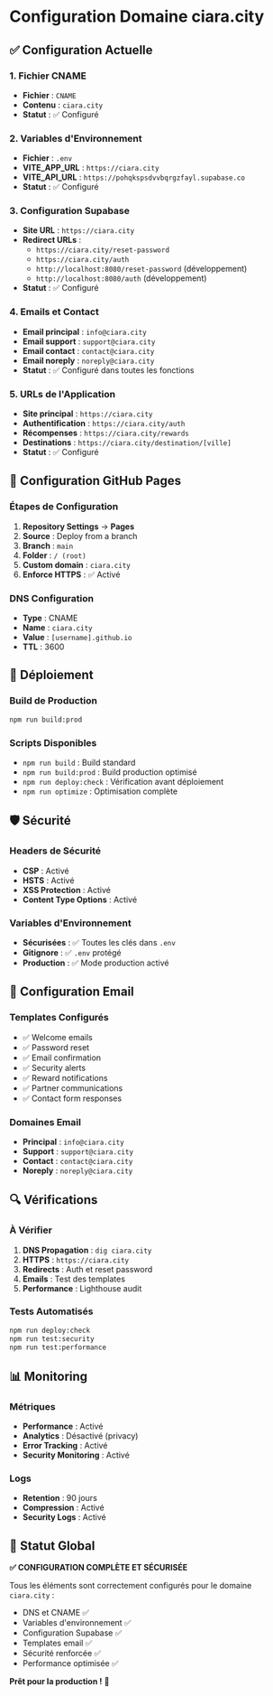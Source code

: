 # Configuration Domaine ciara.city

## ✅ Configuration Actuelle

### 1. Fichier CNAME
- **Fichier** : `CNAME`
- **Contenu** : `ciara.city`
- **Statut** : ✅ Configuré

### 2. Variables d'Environnement
- **Fichier** : `.env`
- **VITE_APP_URL** : `https://ciara.city`
- **VITE_API_URL** : `https://pohqkspsdvvbqrgzfayl.supabase.co`
- **Statut** : ✅ Configuré

### 3. Configuration Supabase
- **Site URL** : `https://ciara.city`
- **Redirect URLs** :
  - `https://ciara.city/reset-password`
  - `https://ciara.city/auth`
  - `http://localhost:8080/reset-password` (développement)
  - `http://localhost:8080/auth` (développement)
- **Statut** : ✅ Configuré

### 4. Emails et Contact
- **Email principal** : `info@ciara.city`
- **Email support** : `support@ciara.city`
- **Email contact** : `contact@ciara.city`
- **Email noreply** : `noreply@ciara.city`
- **Statut** : ✅ Configuré dans toutes les fonctions

### 5. URLs de l'Application
- **Site principal** : `https://ciara.city`
- **Authentification** : `https://ciara.city/auth`
- **Récompenses** : `https://ciara.city/rewards`
- **Destinations** : `https://ciara.city/destination/[ville]`
- **Statut** : ✅ Configuré

## 🔧 Configuration GitHub Pages

### Étapes de Configuration
1. **Repository Settings** → **Pages**
2. **Source** : Deploy from a branch
3. **Branch** : `main`
4. **Folder** : `/ (root)`
5. **Custom domain** : `ciara.city`
6. **Enforce HTTPS** : ✅ Activé

### DNS Configuration
- **Type** : CNAME
- **Name** : `ciara.city`
- **Value** : `[username].github.io`
- **TTL** : 3600

## 🚀 Déploiement

### Build de Production
```bash
npm run build:prod
```

### Scripts Disponibles
- `npm run build` : Build standard
- `npm run build:prod` : Build production optimisé
- `npm run deploy:check` : Vérification avant déploiement
- `npm run optimize` : Optimisation complète

## 🛡️ Sécurité

### Headers de Sécurité
- **CSP** : Activé
- **HSTS** : Activé
- **XSS Protection** : Activé
- **Content Type Options** : Activé

### Variables d'Environnement
- **Sécurisées** : ✅ Toutes les clés dans `.env`
- **Gitignore** : ✅ `.env` protégé
- **Production** : ✅ Mode production activé

## 📧 Configuration Email

### Templates Configurés
- ✅ Welcome emails
- ✅ Password reset
- ✅ Email confirmation
- ✅ Security alerts
- ✅ Reward notifications
- ✅ Partner communications
- ✅ Contact form responses

### Domaines Email
- **Principal** : `info@ciara.city`
- **Support** : `support@ciara.city`
- **Contact** : `contact@ciara.city`
- **Noreply** : `noreply@ciara.city`

## 🔍 Vérifications

### À Vérifier
1. **DNS Propagation** : `dig ciara.city`
2. **HTTPS** : `https://ciara.city`
3. **Redirects** : Auth et reset password
4. **Emails** : Test des templates
5. **Performance** : Lighthouse audit

### Tests Automatisés
```bash
npm run deploy:check
npm run test:security
npm run test:performance
```

## 📊 Monitoring

### Métriques
- **Performance** : Activé
- **Analytics** : Désactivé (privacy)
- **Error Tracking** : Activé
- **Security Monitoring** : Activé

### Logs
- **Retention** : 90 jours
- **Compression** : Activé
- **Security Logs** : Activé

## 🎯 Statut Global

**✅ CONFIGURATION COMPLÈTE ET SÉCURISÉE**

Tous les éléments sont correctement configurés pour le domaine `ciara.city` :
- DNS et CNAME ✅
- Variables d'environnement ✅
- Configuration Supabase ✅
- Templates email ✅
- Sécurité renforcée ✅
- Performance optimisée ✅

**Prêt pour la production !** 🚀
